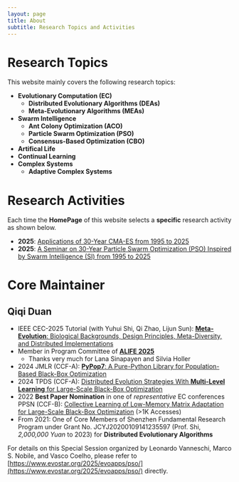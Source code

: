```yaml
---
layout: page
title: About
subtitle: Research Topics and Activities
---
```


# Research Topics

This website mainly covers the following research topics:

- **Evolutionary Computation (EC)**
  - **Distributed Evolutionary Algorithms (DEAs)**
  - **Meta-Evolutionary Algorithms (MEAs)**
- **Swarm Intelligence**
  - **Ant Colony Optimization (ACO)**
  - **Particle Swarm Optimization (PSO)**
  - **Consensus-Based Optimization (CBO)**
- **Artifical Life**
- **Continual Learning**
- **Complex Systems**
  - **Adaptive Complex Systems**

# Research Activities

Each time the **HomePage** of this website selects a **specific** research activity as shown below.

- **2025**: [Applications of 30-Year CMA-ES from 1995 to 2025]()
- **2025**: [A Seminar on 30-Year Particle Swarm Optimization (PSO) Inspired by Swarm Intelligence (SI) from 1995 to 2025](https://github.com/Evolutionary-Intelligence/PSO-30-SI)

# Core Maintainer

## Qiqi Duan

- IEEE CEC-2025 Tutorial (with Yuhui Shi, Qi Zhao, Lijun Sun): [**Meta-Evolution**: Biological Backgrounds, Design Principles, Meta-Diversity, and Distributed Implementations](https://upyun.hw.85do.com/cec2025/Tutorial/CEC%202025%20Tutorial-14-%20MetaEvolution.pdf)
- Member in Program Committee of [**ALIFE 2025**](https://2025.alife.org/)
  - Thanks very much for Lana Sinapayen and Silvia Holler
- 2024 JMLR (CCF-A): [**PyPop7**: A Pure-Python Library for Population-Based Black-Box Optimization](https://www.jmlr.org/papers/v25/23-0386.html)
- 2024 TPDS (CCF-A): [Distributed Evolution Strategies With **Multi-Level Learning** for Large-Scale Black-Box Optimization](https://ieeexplore.ieee.org/abstract/document/10621616)
- 2022 **Best Paper Nomination** in one of *representative* EC conferences PPSN (CCF-B): [Collective Learning of Low-Memory Matrix Adaptation for Large-Scale Black-Box Optimization](https://link.springer.com/chapter/10.1007/978-3-031-14721-0_20) (>1K Accesses)
- From 2021: One of Core Members of Shenzhen Fundamental Research Program under Grant No. JCYJ20200109141235597 (Prof. Shi, *2,000,000 Yuan* to 2023) for **Distributed Evolutionary Algorithms**



For details on this Special Session organized by Leonardo Vanneschi, Marco S. Nobile, and Vasco Coelho,
please refer to [https://www.evostar.org/2025/evoapps/pso/](https://www.evostar.org/2025/evoapps/pso/) directly.
